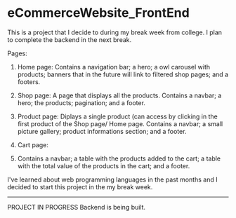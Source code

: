# eCommerceWebsite_FrontEnd
This is a project that I decide to during my break week from college. I plan to complete the backend in the next break.

Pages:
1. Home page:
Contains a navigation bar; a hero; a owl carousel with products; banners that in the future will link to filtered shop pages; and a footers.

2. Shop page:
A page that displays all the products. Contains a navbar; a hero; the products; pagination; and a footer.

3. Product page:
Diplays a single product (can access by clicking in the first product of the Shop page/ Home page. Contains a navbar; a small picture gallery;
product informations section; and a footer.

4. Cart page:
5. Contains a navbar; a table with the products added to the cart; a table with the total value of the products in the cart; and a footer.


I've learned about web programming languages in the past months and I decided to start this project in the my break week.

-------------------------
PROJECT IN PROGRESS
Backend is being built.
